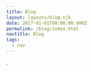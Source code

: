 ```yaml
---
title: Blog
layout: layouts/blog.njk
date: 2017-01-01T00:00:00.000Z
permalink: /blog/index.html
navtitle: Blog
tags:
  - nav
---
```

.

